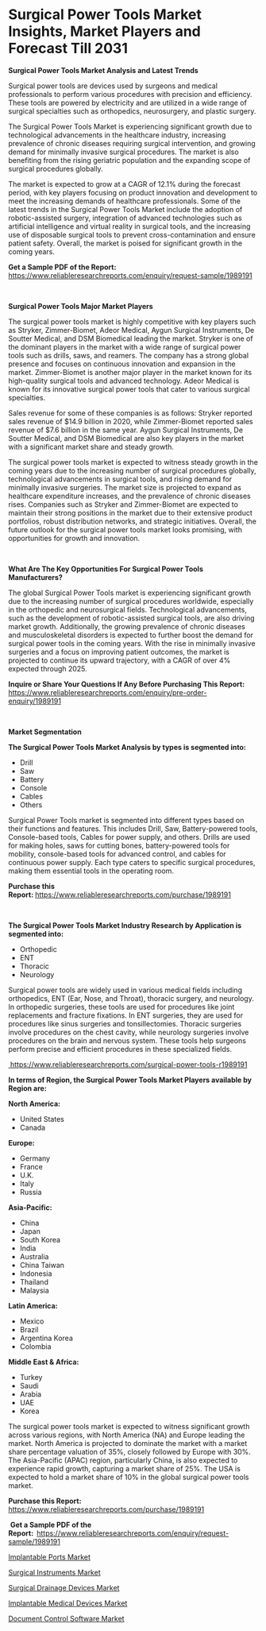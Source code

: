 <p><h1>Surgical Power Tools Market Insights, Market Players and Forecast Till 2031</h1></p><p><strong>Surgical Power Tools Market Analysis and Latest Trends</strong></p>
<p><p>Surgical power tools are devices used by surgeons and medical professionals to perform various procedures with precision and efficiency. These tools are powered by electricity and are utilized in a wide range of surgical specialties such as orthopedics, neurosurgery, and plastic surgery.</p><p>The Surgical Power Tools Market is experiencing significant growth due to technological advancements in the healthcare industry, increasing prevalence of chronic diseases requiring surgical intervention, and growing demand for minimally invasive surgical procedures. The market is also benefiting from the rising geriatric population and the expanding scope of surgical procedures globally.</p><p>The market is expected to grow at a CAGR of 12.1% during the forecast period, with key players focusing on product innovation and development to meet the increasing demands of healthcare professionals. Some of the latest trends in the Surgical Power Tools Market include the adoption of robotic-assisted surgery, integration of advanced technologies such as artificial intelligence and virtual reality in surgical tools, and the increasing use of disposable surgical tools to prevent cross-contamination and ensure patient safety. Overall, the market is poised for significant growth in the coming years.</p></p>
<p><strong>Get a Sample PDF of the Report:&nbsp;</strong> <a href="https://www.reliableresearchreports.com/enquiry/request-sample/1989191">https://www.reliableresearchreports.com/enquiry/request-sample/1989191</a></p>
<p>&nbsp;</p>
<p><strong>Surgical Power Tools Major Market Players</strong></p>
<p><p>The surgical power tools market is highly competitive with key players such as Stryker, Zimmer-Biomet, Adeor Medical, Aygun Surgical Instruments, De Soutter Medical, and DSM Biomedical leading the market. Stryker is one of the dominant players in the market with a wide range of surgical power tools such as drills, saws, and reamers. The company has a strong global presence and focuses on continuous innovation and expansion in the market. Zimmer-Biomet is another major player in the market known for its high-quality surgical tools and advanced technology. Adeor Medical is known for its innovative surgical power tools that cater to various surgical specialties.</p><p>Sales revenue for some of these companies is as follows: Stryker reported sales revenue of $14.9 billion in 2020, while Zimmer-Biomet reported sales revenue of $7.6 billion in the same year. Aygun Surgical Instruments, De Soutter Medical, and DSM Biomedical are also key players in the market with a significant market share and steady growth.</p><p>The surgical power tools market is expected to witness steady growth in the coming years due to the increasing number of surgical procedures globally, technological advancements in surgical tools, and rising demand for minimally invasive surgeries. The market size is projected to expand as healthcare expenditure increases, and the prevalence of chronic diseases rises. Companies such as Stryker and Zimmer-Biomet are expected to maintain their strong positions in the market due to their extensive product portfolios, robust distribution networks, and strategic initiatives. Overall, the future outlook for the surgical power tools market looks promising, with opportunities for growth and innovation.</p></p>
<p>&nbsp;</p>
<p><strong>What Are The Key Opportunities For Surgical Power Tools Manufacturers?</strong></p>
<p><p>The global Surgical Power Tools market is experiencing significant growth due to the increasing number of surgical procedures worldwide, especially in the orthopedic and neurosurgical fields. Technological advancements, such as the development of robotic-assisted surgical tools, are also driving market growth. Additionally, the growing prevalence of chronic diseases and musculoskeletal disorders is expected to further boost the demand for surgical power tools in the coming years. With the rise in minimally invasive surgeries and a focus on improving patient outcomes, the market is projected to continue its upward trajectory, with a CAGR of over 4% expected through 2025.</p></p>
<p><strong>Inquire or Share Your Questions If Any Before Purchasing This Report:</strong> <a href="https://www.reliableresearchreports.com/enquiry/pre-order-enquiry/1989191">https://www.reliableresearchreports.com/enquiry/pre-order-enquiry/1989191</a></p>
<p>&nbsp;</p>
<p><strong>Market Segmentation</strong></p>
<p><strong>The Surgical Power Tools Market Analysis by types is segmented into:</strong></p>
<p><ul><li>Drill</li><li>Saw</li><li>Battery</li><li>Console</li><li>Cables</li><li>Others</li></ul></p>
<p><p>Surgical Power Tools market is segmented into different types based on their functions and features. This includes Drill, Saw, Battery-powered tools, Console-based tools, Cables for power supply, and others. Drills are used for making holes, saws for cutting bones, battery-powered tools for mobility, console-based tools for advanced control, and cables for continuous power supply. Each type caters to specific surgical procedures, making them essential tools in the operating room.</p></p>
<p><strong>Purchase this Report:&nbsp;</strong><a href="https://www.reliableresearchreports.com/purchase/1989191">https://www.reliableresearchreports.com/purchase/1989191</a></p>
<p>&nbsp;</p>
<p><strong>The Surgical Power Tools Market Industry Research by Application is segmented into:</strong></p>
<p><ul><li>Orthopedic</li><li>ENT</li><li>Thoracic</li><li>Neurology</li></ul></p>
<p><p>Surgical power tools are widely used in various medical fields including orthopedics, ENT (Ear, Nose, and Throat), thoracic surgery, and neurology. In orthopedic surgeries, these tools are used for procedures like joint replacements and fracture fixations. In ENT surgeries, they are used for procedures like sinus surgeries and tonsillectomies. Thoracic surgeries involve procedures on the chest cavity, while neurology surgeries involve procedures on the brain and nervous system. These tools help surgeons perform precise and efficient procedures in these specialized fields.</p></p>
<p><a href="https://www.reliableresearchreports.com/surgical-power-tools-r1989191">&nbsp;https://www.reliableresearchreports.com/surgical-power-tools-r1989191</a></p>
<p><strong>In terms of Region, the Surgical Power Tools Market Players available by Region are:</strong></p>
<p>
    <p> <strong> North America: </strong>
        <ul>
            <li>United States</li>
            <li>Canada</li>
        </ul>
        </p> 
    <p> <strong> Europe: </strong>
        <ul>
            <li>Germany</li>
            <li>France</li>
            <li>U.K.</li>
            <li>Italy</li>
            <li>Russia</li>
        </ul>
        </p> 
    <p> <strong> Asia-Pacific: </strong>
        <ul>
            <li>China</li>
            <li>Japan</li>
            <li>South Korea</li>
            <li>India</li>
            <li>Australia</li>
            <li>China Taiwan</li>
            <li>Indonesia</li>
            <li>Thailand</li>
            <li>Malaysia</li>
        </ul>
        </p> 
    <p> <strong> Latin America: </strong>
        <ul>
            <li>Mexico</li>
            <li>Brazil</li>
            <li>Argentina Korea</li>
            <li>Colombia</li>
        </ul>
        </p> 
    <p> <strong> Middle East & Africa: </strong>
        <ul>
            <li>Turkey</li>
            <li>Saudi</li>
            <li>Arabia</li>
            <li>UAE</li>
            <li>Korea</li>
        </ul>
    </p>
    </p>
<p><p>The surgical power tools market is expected to witness significant growth across various regions, with North America (NA) and Europe leading the market. North America is projected to dominate the market with a market share percentage valuation of 35%, closely followed by Europe with 30%. The Asia-Pacific (APAC) region, particularly China, is also expected to experience rapid growth, capturing a market share of 25%. The USA is expected to hold a market share of 10% in the global surgical power tools market.</p></p>
<p><strong>Purchase this Report: </strong><a href="https://www.reliableresearchreports.com/purchase/1989191">https://www.reliableresearchreports.com/purchase/1989191</a></p>
<p>&nbsp;<strong>Get a Sample PDF of the Report:&nbsp;&nbsp;</strong><a href="https://www.reliableresearchreports.com/enquiry/request-sample/1989191">https://www.reliableresearchreports.com/enquiry/request-sample/1989191</a></p>
<p><strong></strong></p>
<p><p><a href="https://github.com/seamusocallaghan/Market-Research-Report-List-1/blob/main/implantable-ports-market.md">Implantable Ports Market</a></p><p><a href="https://github.com/widyafarer/Market-Research-Report-List-1/blob/main/surgical-instruments-market.md">Surgical Instruments Market</a></p><p><a href="https://github.com/sydneyHaley871/Market-Research-Report-List-1/blob/main/surgical-drainage-devices-market.md">Surgical Drainage Devices Market</a></p><p><a href="https://github.com/graysonwolfe1913/Market-Research-Report-List-1/blob/main/implantable-medical-devices-market.md">Implantable Medical Devices Market</a></p><p><a href="https://issuu.com/reportprime-2/docs/document-control-software-market-size-2030.pptx">Document Control Software Market</a></p></p>